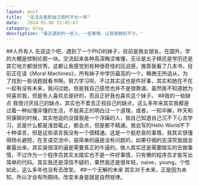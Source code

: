 ```yaml
---
layout: post
title:  "生活总是和自己想的不太一样"
date:   2014-05-06 15:45:47
category: blog
description: "最近遇到的一些人，一些事情，让我感触到不少。"
---
```

##人外有人
先说这个吧，遇到了一个PhD的妹子，目前是我女朋友。在国外，学的大概是控制论那一块。交流起来各种高深晦涩难懂，无论是五子棋还是学历还是其它地方都很优秀。这都让我感觉到有种很奇怪的压迫感，推荐我看了几本书，目前正在读《Moral Machines》，所有妹子中学历最高的一个。略微无所适从，为了找到一些话题就看书啊。努力学习呗，不过其实这也是件好事，其实和她在不在一起有没有未来，我问过她，但是我自己感觉也并不是很靠谱。虽然我不知道她为何喜欢我，但是有人喜欢总是好的，而且正好我也喜欢这个妹子。
##我的一些缺点
我很讨厌自己的缺点，其实也不爱去正视自己的缺点，这么多年来其实我都是过着一种似懂非懂的生活，不层真正的明白过一个道理，或者，一知半解，昨天和阿康聊的时候，其实他说的没错我是一个浮躁的人，我自己知道自己沉不下心去学习，总是什么都是浅尝辄止，都会点，但是都不精通。我会写的Hello World不下十种语言，但是这些语言我没有一个很精通。这是一个挺悲哀的事情，我其实很懂得扬长避短，在言语交流中，装简单的逼是没有问题的，如果仔细的去深究我就会暴露出来。其实装很深的逼是需要真正的牛逼的。做人其实还是需要踏实的去做事情，不过作为一个程序员其实太踏实也不是一件好事情，只有懒的程序员才能写出简单的代码。其实我还是深信不疑的，果然我还是很年轻，naive，young。个性如此，这么多年也没有去改变。
##一个无解的未来
其实对于未来，正是因为未知，所以才会有所期待。改变本身是就是自然规律。